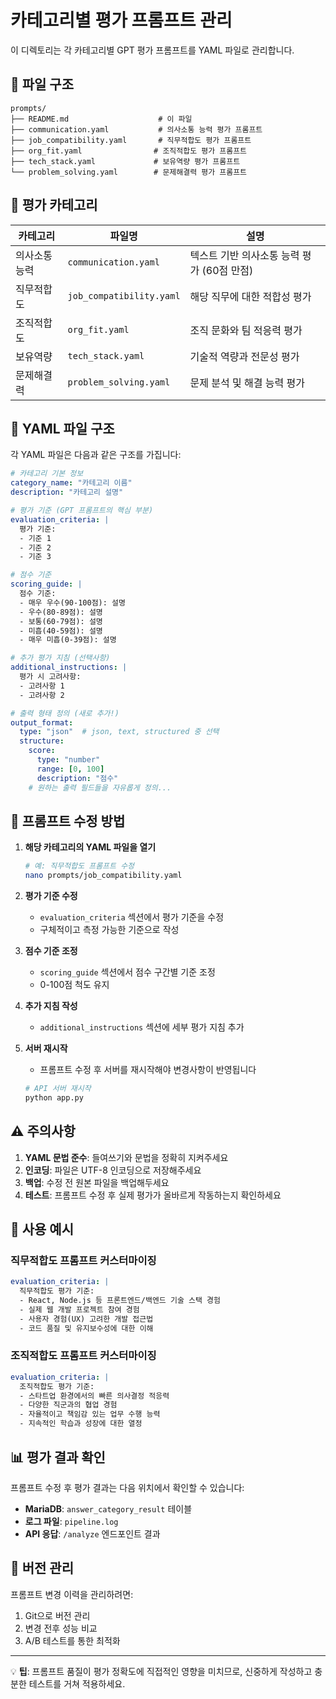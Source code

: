 # 카테고리별 평가 프롬프트 관리

이 디렉토리는 각 카테고리별 GPT 평가 프롬프트를 YAML 파일로 관리합니다.

## 📁 파일 구조

```
prompts/
├── README.md                    # 이 파일
├── communication.yaml           # 의사소통 능력 평가 프롬프트
├── job_compatibility.yaml       # 직무적합도 평가 프롬프트
├── org_fit.yaml                # 조직적합도 평가 프롬프트
├── tech_stack.yaml             # 보유역량 평가 프롬프트
└── problem_solving.yaml        # 문제해결력 평가 프롬프트
```

## 🎯 평가 카테고리

| 카테고리 | 파일명 | 설명 |
|---------|--------|------|
| 의사소통 능력 | `communication.yaml` | 텍스트 기반 의사소통 능력 평가 (60점 만점) |
| 직무적합도 | `job_compatibility.yaml` | 해당 직무에 대한 적합성 평가 |
| 조직적합도 | `org_fit.yaml` | 조직 문화와 팀 적응력 평가 |
| 보유역량 | `tech_stack.yaml` | 기술적 역량과 전문성 평가 |
| 문제해결력 | `problem_solving.yaml` | 문제 분석 및 해결 능력 평가 |

## 📝 YAML 파일 구조

각 YAML 파일은 다음과 같은 구조를 가집니다:

```yaml
# 카테고리 기본 정보
category_name: "카테고리 이름"
description: "카테고리 설명"

# 평가 기준 (GPT 프롬프트의 핵심 부분)
evaluation_criteria: |
  평가 기준:
  - 기준 1
  - 기준 2
  - 기준 3

# 점수 기준
scoring_guide: |
  점수 기준:
  - 매우 우수(90-100점): 설명
  - 우수(80-89점): 설명
  - 보통(60-79점): 설명
  - 미흡(40-59점): 설명
  - 매우 미흡(0-39점): 설명

# 추가 평가 지침 (선택사항)
additional_instructions: |
  평가 시 고려사항:
  - 고려사항 1
  - 고려사항 2

# 출력 형태 정의 (새로 추가!)
output_format:
  type: "json"  # json, text, structured 중 선택
  structure:
    score:
      type: "number"
      range: [0, 100]
      description: "점수"
    # 원하는 출력 필드들을 자유롭게 정의...
```

## 🔧 프롬프트 수정 방법

1. **해당 카테고리의 YAML 파일을 열기**
   ```bash
   # 예: 직무적합도 프롬프트 수정
   nano prompts/job_compatibility.yaml
   ```

2. **평가 기준 수정**
   - `evaluation_criteria` 섹션에서 평가 기준을 수정
   - 구체적이고 측정 가능한 기준으로 작성

3. **점수 기준 조정**
   - `scoring_guide` 섹션에서 점수 구간별 기준 조정
   - 0-100점 척도 유지

4. **추가 지침 작성**
   - `additional_instructions` 섹션에 세부 평가 지침 추가

5. **서버 재시작**
   - 프롬프트 수정 후 서버를 재시작해야 변경사항이 반영됩니다
   ```bash
   # API 서버 재시작
   python app.py
   ```

## ⚠️ 주의사항

1. **YAML 문법 준수**: 들여쓰기와 문법을 정확히 지켜주세요
2. **인코딩**: 파일은 UTF-8 인코딩으로 저장해주세요
3. **백업**: 수정 전 원본 파일을 백업해두세요
4. **테스트**: 프롬프트 수정 후 실제 평가가 올바르게 작동하는지 확인하세요

## 🚀 사용 예시

### 직무적합도 프롬프트 커스터마이징

```yaml
evaluation_criteria: |
  직무적합도 평가 기준:
  - React, Node.js 등 프론트엔드/백엔드 기술 스택 경험
  - 실제 웹 개발 프로젝트 참여 경험
  - 사용자 경험(UX) 고려한 개발 접근법
  - 코드 품질 및 유지보수성에 대한 이해
```

### 조직적합도 프롬프트 커스터마이징

```yaml
evaluation_criteria: |
  조직적합도 평가 기준:
  - 스타트업 환경에서의 빠른 의사결정 적응력
  - 다양한 직군과의 협업 경험
  - 자율적이고 책임감 있는 업무 수행 능력
  - 지속적인 학습과 성장에 대한 열정
```

## 📊 평가 결과 확인

프롬프트 수정 후 평가 결과는 다음 위치에서 확인할 수 있습니다:

- **MariaDB**: `answer_category_result` 테이블
- **로그 파일**: `pipeline.log`
- **API 응답**: `/analyze` 엔드포인트 결과

## 🔄 버전 관리

프롬프트 변경 이력을 관리하려면:

1. Git으로 버전 관리
2. 변경 전후 성능 비교
3. A/B 테스트를 통한 최적화

---

💡 **팁**: 프롬프트 품질이 평가 정확도에 직접적인 영향을 미치므로, 신중하게 작성하고 충분한 테스트를 거쳐 적용하세요. 